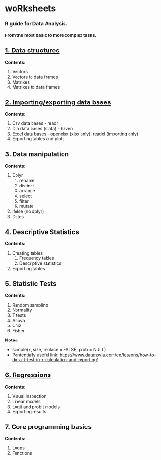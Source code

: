 # woRksheets
### R guide for Data Analysis.
#### From the most basic to more complex tasks.

## <a href="https://rpubs.com/pherreragalvez/1280307" target="_blank">1. Data structures</a>
**Contents:**
1. Vectors
2. Vectors to data frames
3. Matrixes
4. Matrixes to data frames

## <a href="https://rpubs.com/pherreragalvez/1271494" target="_blank">2. Importing/exporting data bases</a>
**Contents:**
1. Csv data bases - readr
2. Dta data bases (stata) - haven
3. Excel data bases - openxlsx (xlsx only), readxl (importing only)
4. Exporting tables and plots

## 3. Data manipulation
**Contents:**
1. Dplyr
   1. rename
   2. distinct
   3. arrange
   4. select
   5. filter
   6. mutate
2. ifelse (no dplyr)
3. Dates

## 4. Descriptive Statistics
**Contents:**
1. Creating tables
   1. Frequency tables
   2. Descriptive statistics
2. Exporting tables

## 5. Statistic Tests
**Contents:**
1. Random sampling
2. Normality
3. T tests
4. Anova
5. Chi2
6. Fisher

**Notes:**
* sample(x, size, replace = FALSE, prob = NULL)
* Pontentially useful link: https://www.datanovia.com/en/lessons/how-to-do-a-t-test-in-r-calculation-and-reporting/

## <a href="https://rpubs.com/pherreragalvez/1280822" target="_blank">6. Regressions</a>
**Contents:**
1. Visual inspection
2. Linear models
3. Logit and probit models
4. Exporting results

## 7. Core programming basics
**Contents:**
1. Loops
2. Functions


